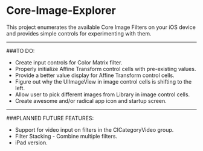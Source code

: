 Core-Image-Explorer
===================

This project enumerates the available Core Image Filters on your iOS device and provides 
simple controls for experimenting with them.

- - -

###TO DO:
* Create input controls for Color Matrix filter.
* Properly initialize Affine Transform control cells with pre-existing values.
* Provide a better value display for Affine Transform control cells.
* Figure out why the UIImageView in image control cells is shifting to the left.
* Allow user to pick different images from Library in image control cells.
* Create awesome and/or radical app icon and startup screen.

- - -

###PLANNED FUTURE FEATURES:
* Support for video input on filters in the CICategoryVideo group.
* Filter Stacking - Combine multiple filters.
* iPad version.
